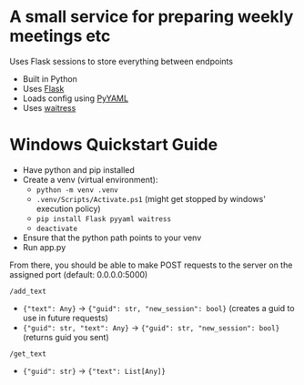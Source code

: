 # A small service for preparing weekly meetings etc
Uses Flask sessions to store everything between endpoints

- Built in Python
- Uses [Flask](https://pypi.org/project/Flask/)
- Loads config using [PyYAML](https://pypi.org/project/PyYAML/)
- Uses [waitress](https://pypi.org/project/waitress/)


# Windows Quickstart Guide

- Have python and pip installed
- Create a venv (virtual environment):
    - `python -m venv .venv`
    - `.venv/Scripts/Activate.ps1` (might get stopped by windows' execution policy)
    - `pip install Flask pyyaml waitress`
    - `deactivate`
- Ensure that the python path points to your venv
- Run app.py

From there, you should be able to make POST requests to the server on the assigned port (default: 0.0.0.0:5000)  
  
`/add_text`
- `{"text": Any}` -> `{"guid": str, "new_session": bool}` (creates a guid to use in future requests)
- `{"guid": str, "text": Any}` -> `{"guid": str, "new_session": bool}` (returns guid you sent)

`/get_text`
- `{"guid": str}` -> `{"text": List[Any]}`
